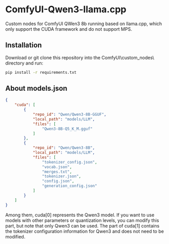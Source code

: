 # ComfyUI-Qwen3-llama.cpp
Custom nodes for ComfyUI QWen3 8b running based on llama.cpp, which only support the CUDA framework and do not support MPS.

## Installation
Download or git clone this repository into the ComfyUI\custom_nodes\ directory and run:

```bash
pip install -r requirements.txt
```

## About models.json

```json
{
    "cuda": [
        {
            "repo_id": "Qwen/Qwen3-8B-GGUF",
            "local_path": "models/LLM",
            "files": [
                "Qwen3-8B-Q5_K_M.gguf"
            ]
        },
        {
            "repo_id": "Qwen/Qwen3-8B",
            "local_path": "models/LLM",
            "files": [
                "tokenizer_config.json",
                "vocab.json",
                "merges.txt",
                "tokenizer.json",
                "config.json",
                "generation_config.json"
            ]
        }
    ]
}
```

Among them, cuda[0] represents the Qwen3 model. If you want to use models with other parameters or quantization levels, you can modify this part, but note that only Qwen3 can be used. The part of cuda[1] contains the tokenizer configuration information for Qwen3 and does not need to be modified.